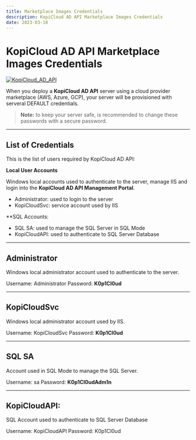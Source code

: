 ```yaml
---
title: Marketplace Images Credentials
description: KopiCloud AD API Marketplace Images Credentials
date: 2023-03-18
---
```


# KopiCloud AD API Marketplace Images Credentials
[![KopiCloud_AD_API](https://img.shields.io/badge/kopiCloud_ad-v1.0+-blueviolet.svg)](https://adapi.kopicloud.com)

When you deploy a **KopiCloud AD API** server using a cloud provider marketplace (AWS, Azure, GCP), your server will be provisioned with serveral DEFAULT credentials.

> **Note:** to keep your server safe, is recommended to change these passwords with a secure password.

-----

## List of Credentials

This is the list of users required by KopiCloud AD API:

**Local User Accounts**

Windows local accounts used to authenticate to the server, manage IIS and login into the **KopiCloud AD API Management Portal**.

- Administrator: used to login to the server
- KopiCloudSvc: service account used by IIS

**SQL Accounts:

- SQL SA: used to manage the SQL Server in SQL Mode
- KopiCloudAPI: used to authenticate to SQL Server Database

-----

## Administrator

Windows local administrator account used to authenticate to the server.

Username: Administrator
Password: **K0p1Cl0ud**

-----

## KopiCloudSvc

Windows local administrator account used by IIS.

Username: KopiCloudSvc
Password: **K0p1Cl0ud**

-----

 ## SQL SA

Account used in SQL Mode to manage the SQL Server.

Username: sa
Password: **K0p1Cl0udAdm1n**

-----

## KopiCloudAPI:

SQL Account used to authenticate to SQL Server Database

Username: KopiCloudAPI
Password: K0p1Cl0ud
